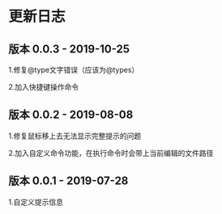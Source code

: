 # 更新日志

## 版本 0.0.3  -  2019-10-25

1.修复@type文字错误（应该为@types）

2.加入快捷键操作命令

## 版本 0.0.2  -  2019-08-08

1.修复鼠标移上去无法显示完整提示的问题

2.加入自定义命令功能，在执行命令时会带上当前编辑的文件路径

## 版本 0.0.1  -  2019-07-28

1.自定义提示信息